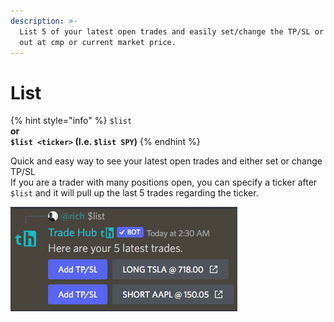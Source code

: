 ```yaml
---
description: >-
  List 5 of your latest open trades and easily set/change the TP/SL or close it
  out at cmp or current market price.
---
```


# List

{% hint style="info" %}
`$list`\
**or**\
**`$list <ticker>` (I.e. `$list SPY`)**
{% endhint %}

Quick and easy way to see your latest open trades and either set or change TP/SL\
If you are a trader with many positions open, you can specify a ticker after `$list` and it will pull up the last 5 trades regarding the ticker.

![](<../.gitbook/assets/image (25).png>)
